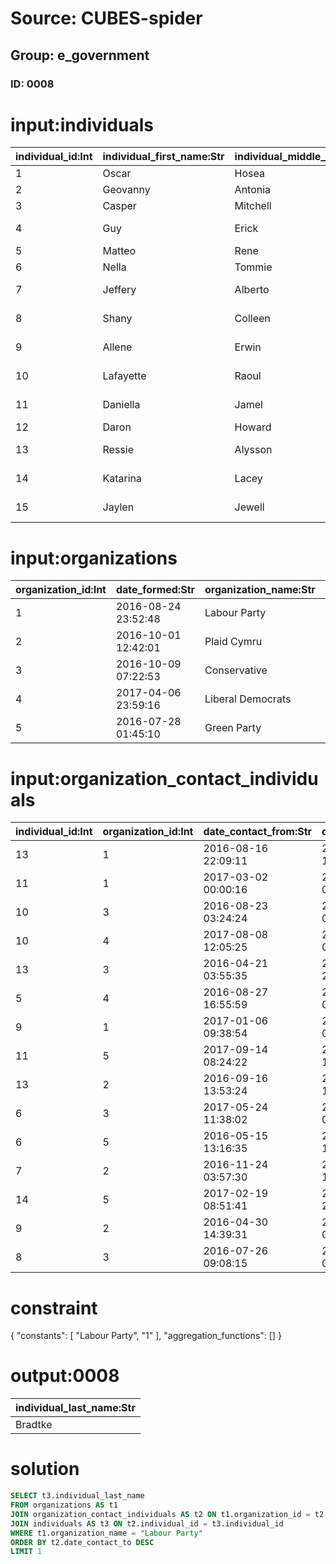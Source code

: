# Source: CUBES-spider
## Group: e_government
### ID: 0008

# input:individuals

| individual_id:Int | individual_first_name:Str | individual_middle_name:Str | inidividual_phone:Str | individual_email:Str | individual_address:Str | individual_last_name:Str |
|---|---|---|---|---|---|---|
| 1 | Oscar | Hosea | 1-925-696-5232 | amie.okuneva@example.org | 6956 Lia Plaza | Maggio |
| 2 | Geovanny | Antonia | 075.012.6775x409 | jamey.effertz@example.net | 69578 Baylee Prairie | Kerluke |
| 3 | Casper | Mitchell | 1-818-062-2837 | brandon.hermiston@example.com | 4555 Hane Orchard | Kutch |
| 4 | Guy | Erick | 1-014-109-1968x40778 | reinger.leola@example.net | 919 Cummerata Burgs Apt. 063 | Wunsch |
| 5 | Matteo | Rene | 634.660.8469 | strosin.conor@example.org | 13223 Torphy Point | Schuster |
| 6 | Nella | Tommie | 892.154.8492 | austyn.effertz@example.org | 640 Johns Branch | Kertzmann |
| 7 | Jeffery | Alberto | 317.382.4425x7924 | august78@example.net | 384 Carter Flat Suite 896 | Jacobs |
| 8 | Shany | Colleen | (030)939-8437x6141 | mbahringer@example.com | 407 Sofia Knoll Suite 591 | D'Amore |
| 9 | Allene | Erwin | 1-797-739-0925 | autumn.fisher@example.net | 3889 Theodore Radial Suite 795 | Rutherford |
| 10 | Lafayette | Raoul | 396.348.9925x9122 | hickle.ewell@example.com | 3203 Hermann Port Apt. 429 | Rau |
| 11 | Daniella | Jamel | (121)788-2928 | ericka97@example.net | 4643 Ismael Pines Apt. 899 | Rogahn |
| 12 | Daron | Howard | +94(0)3793557310 | allison.lemke@example.org | 104 Bernier Loop | Hand |
| 13 | Ressie | Alysson | 1-727-057-0382x999 | delpha81@example.com | 5114 Jakubowski Port Apt. 758 | Bradtke |
| 14 | Katarina | Lacey | (348)944-9700 | zlehner@example.net | 16688 Powlowski Views Apt. 341 | Dooley |
| 15 | Jaylen | Jewell | (468)679-4017 | shanahan.julien@example.net | 06409 Beatty Glen Suite 000 | O'Conner |

# input:organizations

| organization_id:Int | date_formed:Str | organization_name:Str | uk_vat_number:Str |
|---|---|---|---|
| 1 | 2016-08-24 23:52:48 | Labour Party | 2157 |
| 2 | 2016-10-01 12:42:01 | Plaid Cymru | 7459 |
| 3 | 2016-10-09 07:22:53 | Conservative | 1211 |
| 4 | 2017-04-06 23:59:16 | Liberal Democrats | 7237 |
| 5 | 2016-07-28 01:45:10 | Green Party | 4271 |

# input:organization_contact_individuals

| individual_id:Int | organization_id:Int | date_contact_from:Str | date_contact_to:Str |
|---|---|---|---|
| 13 | 1 | 2016-08-16 22:09:11 | 2018-03-25 10:27:18 |
| 11 | 1 | 2017-03-02 00:00:16 | 2018-03-06 05:39:43 |
| 10 | 3 | 2016-08-23 03:24:24 | 2018-03-12 07:55:28 |
| 10 | 4 | 2017-08-08 12:05:25 | 2018-03-04 09:30:20 |
| 13 | 3 | 2016-04-21 03:55:35 | 2018-03-06 21:22:49 |
| 5 | 4 | 2016-08-27 16:55:59 | 2018-03-18 05:47:36 |
| 9 | 1 | 2017-01-06 09:38:54 | 2018-02-27 09:20:42 |
| 11 | 5 | 2017-09-14 08:24:22 | 2018-03-24 16:54:36 |
| 13 | 2 | 2016-09-16 13:53:24 | 2018-03-18 16:33:16 |
| 6 | 3 | 2017-05-24 11:38:02 | 2018-03-24 03:43:00 |
| 6 | 5 | 2016-05-15 13:16:35 | 2018-03-05 19:29:24 |
| 7 | 2 | 2016-11-24 03:57:30 | 2018-03-07 16:40:29 |
| 14 | 5 | 2017-02-19 08:51:41 | 2018-03-23 22:06:48 |
| 9 | 2 | 2016-04-30 14:39:31 | 2018-03-20 00:33:08 |
| 8 | 3 | 2016-07-26 09:08:15 | 2018-03-02 03:50:51 |

# constraint

{
  "constants": [
    "Labour Party",
    "1"
  ],
  "aggregation_functions": []
}

# output:0008

| individual_last_name:Str |
|---|
| Bradtke |

# solution

```sql
SELECT t3.individual_last_name
FROM organizations AS t1
JOIN organization_contact_individuals AS t2 ON t1.organization_id = t2.organization_id
JOIN individuals AS t3 ON t2.individual_id = t3.individual_id
WHERE t1.organization_name = "Labour Party"
ORDER BY t2.date_contact_to DESC
LIMIT 1
```
